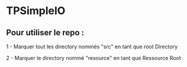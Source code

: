 # TPSimpleIO

## Pour utiliser le repo :

1 - Marquer tout les directory nommés "src" en tant que root Directory

2 - Marquer le directory nommé "resource" en tant que Ressource Root
